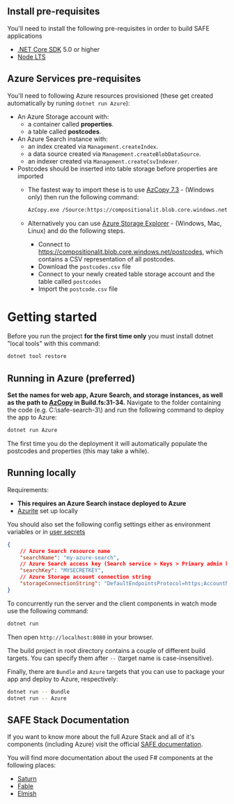 ## Install pre-requisites

You'll need to install the following pre-requisites in order to build SAFE applications

* [.NET Core SDK](https://www.microsoft.com/net/download) 5.0 or higher
* [Node LTS](https://nodejs.org/en/download/)

## Azure Services pre-requisites

You'll need to following Azure resources provisioned (these get created automatically by runing `dotnet run Azure`):

* An Azure Storage account with:
    * a container called **properties**.
    * a table called **postcodes**.
* An Azure Search instance with:
    * an index created via `Management.createIndex`.
    * a data source created via `Management.createBlobDataSource`.
    * an indexer created via `Management.createCsvIndexer`.
* Postcodes should be inserted into table storage before properties are imported
  * The fastest way to import these is to use [AzCopy 7.3](https://docs.microsoft.com/en-us/previous-versions/azure/storage/storage-use-azcopy#azcopy-with-table-support-v73) - (Windows only) then run the following command:
    ```bash
    AzCopy.exe /Source:https://compositionalit.blob.core.windows.net/postcodedata /Dest:https://{YOUR_STORAGE_ACCOUNT}.table.core.windows.net/postcodes2 /DestKey:{YOUR_ACCESS_KEY} /Manifest:postcodes /EntityOperation:InsertOrReplace
    ```

  * Alternatively you can use [Azure Storage Explorer](https://azure.microsoft.com/en-gb/products/storage/storage-explorer) - (Windows, Mac, Linux) and do the following steps.

    - Connect to https://compositionalit.blob.core.windows.net/postcodes, which contains a CSV representation of all postcodes.
    - Download the `postcodes.csv` file
    - Connect to your newly created table storage account and the table called `postcodes`
    - Import the `postcode.csv` file

# Getting started

Before you run the project **for the first time only** you must install dotnet "local tools" with this command:

```bash
dotnet tool restore
```

## Running in Azure (preferred)
**Set the names for web app, Azure Search, and storage instances, as well as the path to [AzCopy](https://docs.microsoft.com/en-us/previous-versions/azure/storage/storage-use-azcopy#azcopy-with-table-support-v73) in Build.fs:31-34.**
Navigate to the folder containing the code (e.g. C:\\safe-search-3\\) and run the following command to deploy the app to Azure:
```bash
dotnet run Azure
```

The first time you do the deployment it will automatically populate the postcodes and properties (this may take a while).

## Running locally
Requirements:
* **This requires an Azure Search instace deployed to Azure**
* [Azurite](https://learn.microsoft.com/en-us/azure/storage/common/storage-use-azurite?tabs=visual-studio) set up locally

You should also set the following config settings either as environment variables or in [user secrets](https://docs.microsoft.com/en-us/aspnet/core/security/app-secrets?view=aspnetcore-6.0&tabs=windows#manage-user-secrets-with-visual-studio)

```json
{
    // Azure Search resource name
    "searchName": "my-azure-search",
    // Azure Search access key (Search service > Keys > Primary admin key)
    "searchKey": "MYSECRETKEY",
    // Azure Storage account connection string
    "storageConnectionString": "DefaultEndpointsProtocol=https;AccountName=mystorageaccount;AccountKey=MYSECRETKEY"
}
```

To concurrently run the server and the client components in watch mode use the following command:

```bash
dotnet run
```

Then open `http://localhost:8080` in your browser.

The build project in root directory contains a couple of different build targets. You can specify them after `--` (target name is case-insensitive).

Finally, there are `Bundle` and `Azure` targets that you can use to package your app and deploy to Azure, respectively:

```bash
dotnet run -- Bundle
dotnet run -- Azure
```

## SAFE Stack Documentation

If you want to know more about the full Azure Stack and all of it's components (including Azure) visit the official [SAFE documentation](https://safe-stack.github.io/docs/).

You will find more documentation about the used F# components at the following places:

* [Saturn](https://saturnframework.org/)
* [Fable](https://fable.io/docs/)
* [Elmish](https://elmish.github.io/elmish/)
